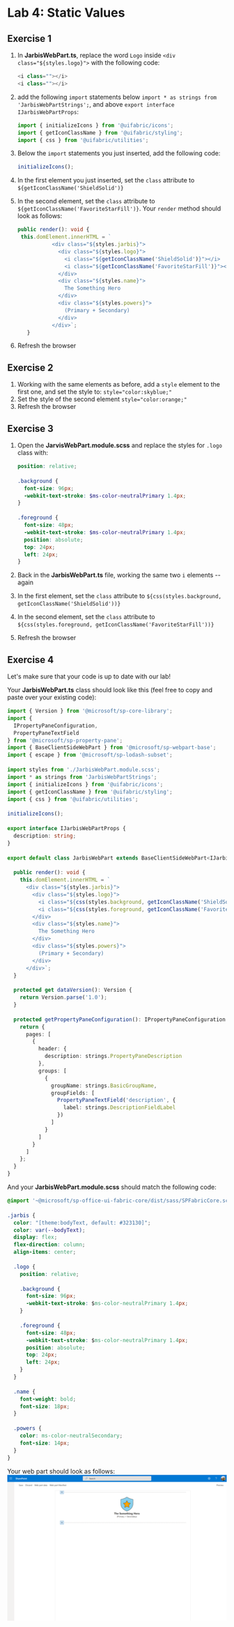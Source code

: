 # Lab 4: Static Values

## Exercise 1

1. In **JarbisWebPart.ts**, replace the word `Logo` inside `<div class="${styles.logo}">` with the following code:

    ```typescript
    <i class=""></i>
    <i class=""></i>
    ```

2. add the following `import` statements below `import * as strings from 'JarbisWebPartStrings';`, and above `export interface IJarbisWebPartProps`:

    ```typescript
    import { initializeIcons } from '@uifabric/icons';
    import { getIconClassName } from '@uifabric/styling';
    import { css } from '@uifabric/utilities';
    ```

3. Below the `import` statements you just inserted, add the following code:

    ```typescript
    initializeIcons();
    ```

4. In the first element you just inserted, set the `class` attribute to `${getIconClassName('ShieldSolid')}`
5. In the second element, set the `class` attribute to `${getIconClassName('FavoriteStarFill')}`. Your `render` method should look as follows:

   ```typescript
   public render(): void {
    this.domElement.innerHTML = `
              <div class="${styles.jarbis}">
                <div class="${styles.logo}">
                  <i class="${getIconClassName('ShieldSolid')}"></i>
                  <i class="${getIconClassName('FavoriteStarFill')}"></i>
                </div>
                <div class="${styles.name}">
                  The Something Hero
                </div>
                <div class="${styles.powers}">
                  (Primary + Secondary)
                </div>
              </div>`;
      }
   ```

6. Refresh the browser

## Exercise 2

1. Working with the same elements as before, add a `style` element to the first one, and set the style to: `style="color:skyblue;"`
1. Set the style of the second element `style="color:orange;"`
1. Refresh the browser

## Exercise 3

1. Open the **JarvisWebPart.module.scss** and replace the styles for `.logo` class with:

    ```scss
    position: relative;
    
    .background {
      font-size: 96px;
      -webkit-text-stroke: $ms-color-neutralPrimary 1.4px;
    }
    
    .foreground {
      font-size: 48px;
      -webkit-text-stroke: $ms-color-neutralPrimary 1.4px;
      position: absolute;
      top: 24px;
      left: 24px;
    }
    ```

1. Back in the **JarbisWebPart.ts** file, working the same two `i` elements -- again
1. In the first element, set the `class` attribute to `${css(styles.background, getIconClassName('ShieldSolid'))}`
1. In the second element, set the `class` attribute to `${css(styles.foreground, getIconClassName('FavoriteStarFill'))}`
1. Refresh the browser

## Exercise 4

Let's make sure that your code is up to date with our lab!

Your **JarbisWebPart.ts** class should look like this (feel free to copy and paste over your existing code):

```typescript
import { Version } from '@microsoft/sp-core-library';
import {
  IPropertyPaneConfiguration,
  PropertyPaneTextField
} from '@microsoft/sp-property-pane';
import { BaseClientSideWebPart } from '@microsoft/sp-webpart-base';
import { escape } from '@microsoft/sp-lodash-subset';

import styles from './JarbisWebPart.module.scss';
import * as strings from 'JarbisWebPartStrings';
import { initializeIcons } from '@uifabric/icons';
import { getIconClassName } from '@uifabric/styling';
import { css } from '@uifabric/utilities';

initializeIcons();

export interface IJarbisWebPartProps {
  description: string;
}

export default class JarbisWebPart extends BaseClientSideWebPart<IJarbisWebPartProps> {

  public render(): void {
    this.domElement.innerHTML = `
      <div class="${styles.jarbis}">
        <div class="${styles.logo}">
          <i class="${css(styles.background, getIconClassName('ShieldSolid'))}" style="color:skyblue;"></i>
          <i class="${css(styles.foreground, getIconClassName('FavoriteStarFill'))}" style="color:orange;"></i>
        </div>
        <div class="${styles.name}">
          The Something Hero
        </div>
        <div class="${styles.powers}">
          (Primary + Secondary)
        </div>
      </div>`;
  }

  protected get dataVersion(): Version {
    return Version.parse('1.0');
  }

  protected getPropertyPaneConfiguration(): IPropertyPaneConfiguration {
    return {
      pages: [
        {
          header: {
            description: strings.PropertyPaneDescription
          },
          groups: [
            {
              groupName: strings.BasicGroupName,
              groupFields: [
                PropertyPaneTextField('description', {
                  label: strings.DescriptionFieldLabel
                })
              ]
            }
          ]
        }
      ]
    };
  }
}
```

And your **JarbisWebPart.module.scss** should match the following code:

```css
@import '~@microsoft/sp-office-ui-fabric-core/dist/sass/SPFabricCore.scss';

.jarbis {
  color: "[theme:bodyText, default: #323130]";
  color: var(--bodyText);
  display: flex;
  flex-direction: column;
  align-items: center;

  .logo {
    position: relative;
    
    .background {
      font-size: 96px;
      -webkit-text-stroke: $ms-color-neutralPrimary 1.4px;
    }
    
    .foreground {
      font-size: 48px;
      -webkit-text-stroke: $ms-color-neutralPrimary 1.4px;
      position: absolute;
      top: 24px;
      left: 24px;
    }
  }
  
  .name {
    font-weight: bold;
    font-size: 18px;
  }
  
  .powers {
    color: ms-color-neutralSecondary;
    font-size: 14px;
  }
}
```

Your web part should look as follows:
![Preview of the web part](assets/preview.png)
